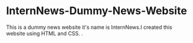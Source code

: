 # InternNews-Dummy-News-Website
This is a dummy news website it's name is InternNews.I created this website using HTML and CSS.
.
